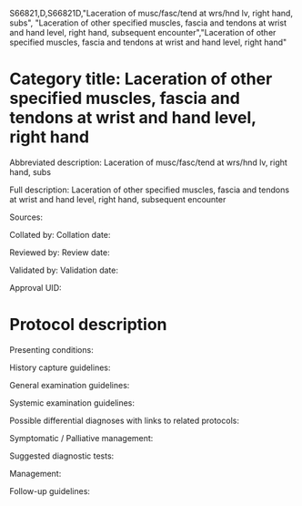 S66821,D,S66821D,"Laceration of musc/fasc/tend at wrs/hnd lv, right hand, subs", "Laceration of other specified muscles, fascia and tendons at wrist and hand level, right hand, subsequent encounter","Laceration of other specified muscles, fascia and tendons at wrist and hand level, right hand"
# Category title: Laceration of other specified muscles, fascia and tendons at wrist and hand level, right hand

Abbreviated description: Laceration of musc/fasc/tend at wrs/hnd lv, right hand, subs

Full description: Laceration of other specified muscles, fascia and tendons at wrist and hand level, right hand, subsequent encounter

Sources:

Collated by:
Collation date:

Reviewed by:
Review date:

Validated by:
Validation date:

Approval UID:

# Protocol description

Presenting conditions:

History capture guidelines:

General examination guidelines:

Systemic examination guidelines:

Possible differential diagnoses with links to related protocols:

Symptomatic / Palliative management:

Suggested diagnostic tests:

Management:

Follow-up guidelines:
